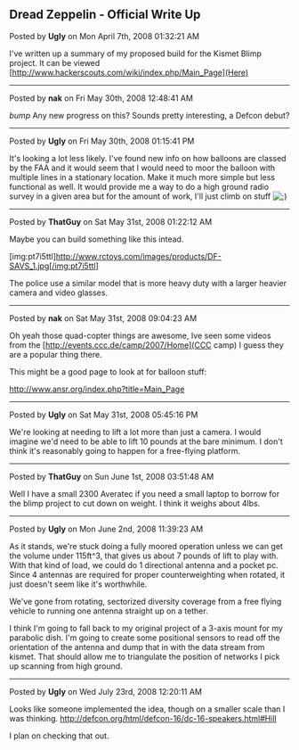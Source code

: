 ## Dread Zeppelin - Official Write Up
Posted by **Ugly** on Mon April 7th, 2008 01:32:21 AM

I've written up a summary of my proposed build for the Kismet Blimp project. It can be viewed [http://www.hackerscouts.com/wiki/index.php/Main_Page](Here)

--------------------------------------------------------------------------------

Posted by **nak** on Fri May 30th, 2008 12:48:41 AM

*bump*
Any new progress on this? Sounds pretty interesting, a Defcon debut?

--------------------------------------------------------------------------------

Posted by **Ugly** on Fri May 30th, 2008 01:15:41 PM

It's looking a lot less likely. I've found new info on how balloons are classed by the FAA and it would seem that I would need to moor the balloon with multiple lines in a stationary location. Make it much more simple but less functional as well. It would provide me a way to do a high ground radio survey in a given area but for the amount of work, I'll just climb on stuff <!-- s;) --><img src="{SMILIES_PATH}/icon_e_wink.gif" alt=";)" title="Wink" /><!-- s;) -->

--------------------------------------------------------------------------------

Posted by **ThatGuy** on Sat May 31st, 2008 01:22:12 AM

Maybe you can build something like this intead.

[img:pt7i5ttl]http://www.rctoys.com/images/products/DF-SAVS_1.jpg[/img:pt7i5ttl]

The police use a similar model that is more heavy duty with a larger heavier camera and video glasses.

--------------------------------------------------------------------------------

Posted by **nak** on Sat May 31st, 2008 09:04:23 AM

Oh yeah those quad-copter things are awesome, Ive seen some videos from the [http://events.ccc.de/camp/2007/Home](CCC camp) I guess they are a popular thing there.

This might be a good page to look at for balloon stuff:
<!-- m --><a class="postlink" href="http://www.ansr.org/index.php?title=Main_Page">http://www.ansr.org/index.php?title=Main_Page</a><!-- m -->

--------------------------------------------------------------------------------

Posted by **Ugly** on Sat May 31st, 2008 05:45:16 PM

We're looking at needing to lift a lot more than just a camera. I would imagine we'd need to be able to lift 10 pounds at the bare minimum. I don't think it's reasonably going to happen for a free-flying platform.

--------------------------------------------------------------------------------

Posted by **ThatGuy** on Sun June 1st, 2008 03:51:48 AM

Well I have a small 2300 Averatec if you need a small laptop to borrow for the blimp project to cut down on weight. I think it weighs about 4lbs.

--------------------------------------------------------------------------------

Posted by **Ugly** on Mon June 2nd, 2008 11:39:23 AM

As it stands, we're stuck doing a fully moored operation unless we can get the volume under 115ft^3, that gives us about 7 pounds of lift to play with. With that kind of load, we could do 1 directional antenna and a pocket pc. Since 4 antennas are required for proper counterweighting when rotated, it just doesn't seem like it's worthwhile.

We've gone from rotating, sectorized diversity coverage from a free flying vehicle to running one antenna straight up on a tether.

I think I'm going to fall back to my original project of a 3-axis mount for my parabolic dish. I'm going to create some positional sensors to read off the orientation of the antenna and dump that in with the data stream from kismet. That should allow me to triangulate the position of networks I pick up scanning from high ground.

--------------------------------------------------------------------------------

Posted by **Ugly** on Wed July 23rd, 2008 12:20:11 AM

Looks like someone implemented the idea, though on a smaller scale than I was thinking.
<http://defcon.org/html/defcon-16/dc-16-speakers.html#Hill>

I plan on checking that out.
